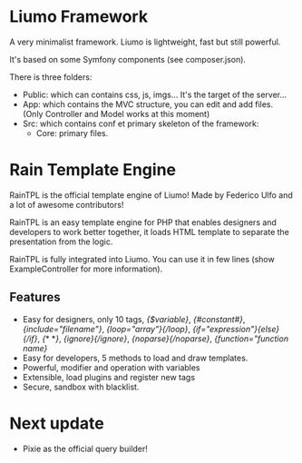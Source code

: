 # Liumo Framework
A very minimalist framework. Liumo is lightweight, fast but still powerful.

It's based on some Symfony components (see composer.json).

There is three folders:
 - Public: which can contains css, js, imgs... It's the target of the server...
 - App: which contains the MVC structure, you can edit and add files. (Only Controller and Model works at this moment)
 - Src: which contains conf et primary skeleton of the framework:
    - Core: primary files.

# Rain Template Engine
RainTPL is the official template engine of Liumo!
Made by Federico Ulfo and a lot of awesome contributors!

RainTPL is an easy template engine for PHP that enables designers and developers to work better together, it loads HTML template to separate the presentation from the logic.

RainTPL is fully integrated into Liumo. You can use it in few lines (show ExampleController for more information).

## Features
* Easy for designers, only 10 tags, *{$variable}*, *{#constant#}*, *{include="filename"}*, *{loop="array"}{/loop}*, *{if="expression"}{else}{/if}*, *{*\* \**}*, *{ignore}{/ignore}*, *{noparse}{/noparse}*, *{function="function name}*
* Easy for developers, 5 methods to load and draw templates.
* Powerful, modifier and operation with variables
* Extensible, load plugins and register new tags
* Secure, sandbox with blacklist.

# Next update
- Pixie as the official query builder!

